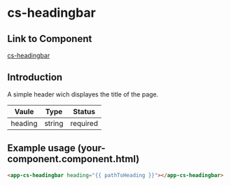 # cs-headingbar

## Link to Component

[cs-headingbar](../../../src/app/layouts/complex-structures/cs-headingbar/cs-headingbar.component.ts)

## Introduction

A simple header wich displayes the title of the page.

| Vaule   | Type   | Status   |
| ------- | ------ | -------- |
| heading | string | required |

## Example usage (your-component.component.html)

```html
<app-cs-headingbar heading="{{ pathToHeading }}"></app-cs-headingbar>
```
